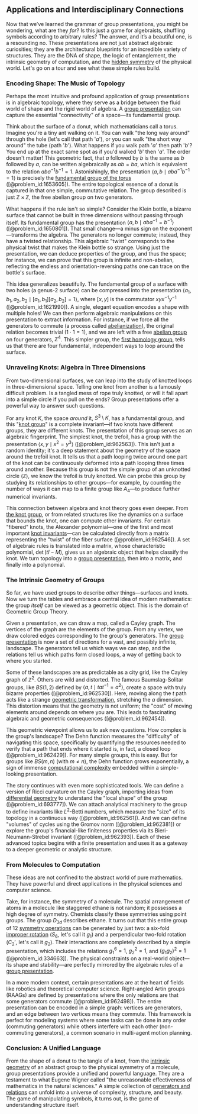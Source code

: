 ## Applications and Interdisciplinary Connections

Now that we’ve learned the grammar of group presentations, you might be wondering, what are they *for*? Is this just a game for algebraists, shuffling symbols according to arbitrary rules? The answer, and it’s a beautiful one, is a resounding no. These presentations are not just abstract algebraic curiosities; they are the architectural blueprints for an incredible variety of structures. They are the DNA of shape, the logic of entanglement, the intrinsic geometry of computation, and the [hidden symmetry](@article_id:168787) of the physical world. Let's go on a tour and see what these simple rules build.

### Encoding Shape: The Music of Topology

Perhaps the most intuitive and profound application of group presentations is in algebraic topology, where they serve as a bridge between the fluid world of shape and the rigid world of algebra. A [group presentation](@article_id:140217) can capture the essential "connectivity" of a space—its fundamental group.

Think about the surface of a donut, which mathematicians call a torus. Imagine you're a tiny ant walking on it. You can walk "the long way around" through the hole (let's call that path '$a$'), or you can walk "the short way around" the tube (path '$b$'). What happens if you walk path '$a$' then path '$b$'? You end up at the exact same spot as if you'd walked '$b$' then '$a$'. The order doesn't matter! This geometric fact, that $a$ followed by $b$ is the same as $b$ followed by $a$, can be written algebraically as $ab = ba$, which is equivalent to the relation $aba^{-1}b^{-1} = 1$. Astonishingly, the presentation $\langle a, b \mid aba^{-1}b^{-1} = 1 \rangle$ is precisely the [fundamental group of the torus](@article_id:260164) ([@problem_id:1653605]). The entire topological essence of a donut is captured in that one simple, commutative relation. The group described is just $\mathbb{Z} \times \mathbb{Z}$, the free abelian group on two generators.

What happens if the rule isn't so simple? Consider the Klein bottle, a bizarre surface that cannot be built in three dimensions without passing through itself. Its fundamental group has the presentation $\langle a, b \mid aba^{-1} = b^{-1} \rangle$ ([@problem_id:1650801]). That small change—a minus sign on the exponent—transforms the algebra. The generators no longer commute; instead, they have a twisted relationship. This algebraic "twist" corresponds to the physical twist that makes the Klein bottle so strange. Using just the presentation, we can deduce properties of the group, and thus the space; for instance, we can prove that this group is infinite and non-abelian, reflecting the endless and orientation-reversing paths one can trace on the bottle's surface.

This idea generalizes beautifully. The fundamental group of a surface with two holes (a genus-2 surface) can be compressed into the presentation $\langle a_1, b_1, a_2, b_2 \mid [a_1, b_1][a_2, b_2] = 1 \rangle$, where $[x,y]$ is the commutator $xyx^{-1}y^{-1}$ ([@problem_id:1621990]). A single, elegant equation encodes a shape with multiple holes! We can then perform algebraic manipulations on this presentation to extract information. For instance, if we force all the generators to commute (a process called [abelianization](@article_id:140029)), the original relation becomes trivial ($1 \cdot 1 = 1$), and we are left with a free [abelian group](@article_id:138887) on four generators, $\mathbb{Z}^4$. This simpler group, the [first homology group](@article_id:144824), tells us that there are four fundamental, independent ways to loop around the surface.

### Unraveling Knots: Algebra in Three Dimensions

From two-dimensional surfaces, we can leap into the study of knotted loops in three-dimensional space. Telling one knot from another is a famously difficult problem. Is a tangled mess of rope truly knotted, or will it fall apart into a simple circle if you pull on the ends? Group presentations offer a powerful way to answer such questions.

For any knot $K$, the space *around* it, $S^3 \setminus K$, has a fundamental group, and this "[knot group](@article_id:149851)" is a complete invariant—if two knots have different groups, they are different knots. The presentation of this group serves as an algebraic fingerprint. The simplest knot, the trefoil, has a group with the presentation $\langle x, y \mid x^2 = y^3 \rangle$ ([@problem_id:962563]). This isn't just a random identity; it's a deep statement about the geometry of the space around the trefoil knot. It tells us that a path looping twice around one part of the knot can be continuously deformed into a path looping three times around another. Because this group is not the simple group of an unknotted circle ($\mathbb{Z}$), we know the trefoil is truly knotted. We can probe this group by studying its relationships to other groups—for example, by counting the number of ways it can map to a finite group like $A_4$—to produce further numerical invariants.

This connection between algebra and knot theory goes even deeper. From [the knot group](@article_id:266945), or from related structures like the dynamics on a surface that bounds the knot, one can compute other invariants. For certain "fibered" knots, the Alexander polynomial—one of the first and most important [knot invariants](@article_id:157221)—can be calculated directly from a matrix representing the "twist" of the fiber surface ([@problem_id:962546]). A set of algebraic rules is translated into a matrix, whose characteristic polynomial, $\det(tI - M)$, gives us an algebraic object that helps classify the knot. We turn topology into a [group presentation](@article_id:140217), then into a matrix, and finally into a polynomial.

### The Intrinsic Geometry of Groups

So far, we have used groups to describe *other* things—surfaces and knots. Now we turn the tables and embrace a central idea of modern mathematics: the group *itself* can be viewed as a geometric object. This is the domain of Geometric Group Theory.

Given a presentation, we can draw a map, called a Cayley graph. The vertices of the graph are the elements of the group. From any vertex, we draw colored edges corresponding to the group's generators. The [group presentation](@article_id:140217) is now a set of directions for a vast, and possibly infinite, landscape. The generators tell us which ways we can step, and the relations tell us which paths form closed loops, a way of getting back to where you started.

Some of these landscapes are as predictable as a city grid, like the Cayley graph of $\mathbb{Z}^2$. Others are wild and distorted. The famous Baumslag-Solitar groups, like $BS(1,2)$ defined by $\langle a, t \mid tat^{-1} = a^2 \rangle$, create a space with truly bizarre properties ([@problem_id:962530]). Here, moving along the $t$ path acts like a strange [geometric transformation](@article_id:167008), stretching the $a$ dimension. This distortion means that the geometry is not uniform; the "cost" of moving elements around depends on where you are. This leads to fascinating algebraic and geometric consequences ([@problem_id:962454]).

This geometric viewpoint allows us to ask new questions. How complex is the group's landscape? The Dehn function measures the "difficulty" of navigating this space, specifically by quantifying the resources needed to verify that a path that ends where it started is, in fact, a closed loop ([@problem_id:962429]). For many simple groups, this is easy. But for groups like $BS(m,n)$ (with $m \ne n$), the Dehn function grows exponentially, a sign of immense [computational complexity](@article_id:146564) embedded within a simple-looking presentation.

The story continues with even more sophisticated tools. We can define a version of Ricci curvature on the Cayley graph, importing ideas from [differential geometry](@article_id:145324) to understand the "local shape" of the group ([@problem_id:693777]). We can attach analytical machinery to the group to define invariants like $L^2$-Betti numbers, which measure the "size" of its topology in a continuous way ([@problem_id:962561]). And we can define "volumes" of cycles using the Gromov norm ([@problem_id:962381]) or explore the group's financial-like finiteness properties via its Bieri-Neumann-Strebel invariant ([@problem_id:962393]). Each of these advanced topics begins with a finite presentation and uses it as a gateway to a deeper geometric or analytic structure.

### From Molecules to Computation

These ideas are not confined to the abstract world of pure mathematics. They have powerful and direct applications in the physical sciences and computer science.

Take, for instance, the symmetry of a molecule. The spatial arrangement of atoms in a molecule like staggered ethane is not random; it possesses a high degree of symmetry. Chemists classify these symmetries using point groups. The group $D_{3d}$ describes ethane. It turns out that this entire group of 12 [symmetry operations](@article_id:142904) can be generated by just two: a six-fold [improper rotation](@article_id:151038) ($S_6$, let's call it $g_1$) and a perpendicular two-fold rotation ($C_2'$, let's call it $g_2$). Their interactions are completely described by a simple presentation, which includes the relations $g_1^6=1$, $g_2^2=1$, and $(g_1 g_2)^2=1$ ([@problem_id:334663]). The physical constraints on a real-world object—its shape and stability—are perfectly mirrored by the algebraic rules of a [group presentation](@article_id:140217).

In a more modern context, certain presentations are at the heart of fields like robotics and theoretical computer science. Right-angled Artin groups (RAAGs) are defined by presentations where the only relations are that some generators commute ([@problem_id:962498]). The entire presentation can be encoded in a simple graph: vertices are generators, and an edge between two vertices means they commute. This framework is perfect for modeling systems where some tasks can be done in any order (commuting generators) while others interfere with each other (non-commuting generators), a common scenario in multi-agent motion planning.

### Conclusion: A Unified Language

From the shape of a donut to the tangle of a knot, from the [intrinsic geometry](@article_id:158294) of an abstract group to the physical symmetry of a molecule, group presentations provide a unified and powerful language. They are a testament to what Eugene Wigner called "the unreasonable effectiveness of mathematics in the natural sciences." A simple collection of [generators and relations](@article_id:139933) can unfold into a universe of complexity, structure, and beauty. The game of manipulating symbols, it turns out, is the game of understanding structure itself.